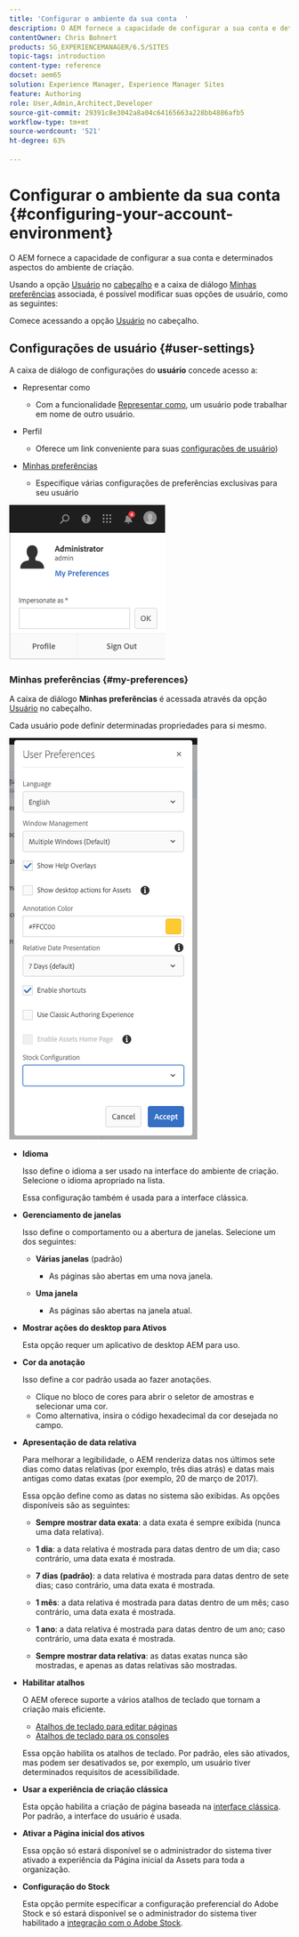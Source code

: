 ```yaml
---
title: 'Configurar o ambiente da sua conta  '
description: O AEM fornece a capacidade de configurar a sua conta e determinados aspectos do ambiente de criação
contentOwner: Chris Bohnert
products: SG_EXPERIENCEMANAGER/6.5/SITES
topic-tags: introduction
content-type: reference
docset: aem65
solution: Experience Manager, Experience Manager Sites
feature: Authoring
role: User,Admin,Architect,Developer
source-git-commit: 29391c8e3042a8a04c64165663a228bb4886afb5
workflow-type: tm+mt
source-wordcount: '521'
ht-degree: 63%

---
```


# Configurar o ambiente da sua conta  {#configuring-your-account-environment}

O AEM fornece a capacidade de configurar a sua conta e determinados aspectos do ambiente de criação.

Usando a opção [Usuário](/help/sites-authoring/user-properties.md#user-settings) no [cabeçalho](/help/sites-authoring/basic-handling.md#the-header) e a caixa de diálogo [Minhas preferências](#userpreferences) associada, é possível modificar suas opções de usuário, como as seguintes:

Comece acessando a opção [Usuário](/help/sites-authoring/user-properties.md#user-settings) no cabeçalho.

## Configurações de usuário {#user-settings}

A caixa de diálogo de configurações do **usuário** concede acesso a:

* Representar como

   * Com a funcionalidade [Representar como](/help/sites-administering/security.md#impersonating-another-user), um usuário pode trabalhar em nome de outro usuário.

* Perfil

   * Oferece um link conveniente para suas [configurações de usuário](/help/sites-administering/security.md))

* [Minhas preferências](/help/sites-authoring/user-properties.md#my-preferences)

   * Especifique várias configurações de preferências exclusivas para seu usuário

![screen_shot_2018-03-20at103808](assets/screen_shot_2018-03-20at103808.png)

### Minhas preferências {#my-preferences}

A caixa de diálogo **Minhas preferências** é acessada através da opção [Usuário](/help/sites-authoring/user-properties.md#user-settings) no cabeçalho.

Cada usuário pode definir determinadas propriedades para si mesmo.

![captura de tela_2019-03-05at100322](assets/screen-shot_2019-03-05at100322.png)

* **Idioma**

  Isso define o idioma a ser usado na interface do ambiente de criação. Selecione o idioma apropriado na lista.

  Essa configuração também é usada para a interface clássica.

* **Gerenciamento de janelas**

  Isso define o comportamento ou a abertura de janelas. Selecione um dos seguintes:

   * **Várias janelas** (padrão)

      * As páginas são abertas em uma nova janela.

   * **Uma janela**

      * As páginas são abertas na janela atual.

* **Mostrar ações do desktop para Ativos**

  Esta opção requer um aplicativo de desktop AEM para uso.

* **Cor da anotação**

  Isso define a cor padrão usada ao fazer anotações.

   * Clique no bloco de cores para abrir o seletor de amostras e selecionar uma cor.
   * Como alternativa, insira o código hexadecimal da cor desejada no campo.

* **Apresentação de data relativa**

  Para melhorar a legibilidade, o AEM renderiza datas nos últimos sete dias como datas relativas (por exemplo, três dias atrás) e datas mais antigas como datas exatas (por exemplo, 20 de março de 2017).

  Essa opção define como as datas no sistema são exibidas. As opções disponíveis são as seguintes:

   * **Sempre mostrar data exata**: a data exata é sempre exibida (nunca uma data relativa).
   * **1 dia**: a data relativa é mostrada para datas dentro de um dia; caso contrário, uma data exata é mostrada.

   * **7 dias (padrão)**: a data relativa é mostrada para datas dentro de sete dias; caso contrário, uma data exata é mostrada.

   * **1 mês**: a data relativa é mostrada para datas dentro de um mês; caso contrário, uma data exata é mostrada.

   * **1 ano**: a data relativa é mostrada para datas dentro de um ano; caso contrário, uma data exata é mostrada.

   * **Sempre mostrar data relativa**: as datas exatas nunca são mostradas, e apenas as datas relativas são mostradas.

* **Habilitar atalhos**

  O AEM oferece suporte a vários atalhos de teclado que tornam a criação mais eficiente.

   * [Atalhos de teclado para editar páginas](/help/sites-authoring/page-authoring-keyboard-shortcuts.md)
   * [Atalhos de teclado para os consoles](/help/sites-authoring/keyboard-shortcuts.md)

  Essa opção habilita os atalhos de teclado. Por padrão, eles são ativados, mas podem ser desativados se, por exemplo, um usuário tiver determinados requisitos de acessibilidade.

* **Usar a experiência de criação clássica**

  Esta opção habilita a criação de página baseada na [interface clássica](/help/sites-classic-ui-authoring/classic-page-author-first-steps.md). Por padrão, a interface do usuário é usada.

* **Ativar a Página inicial dos ativos**

  Essa opção só estará disponível se o administrador do sistema tiver ativado a experiência da Página inicial da Assets para toda a organização.

* **Configuração do Stock**

  Esta opção permite especificar a configuração preferencial do Adobe Stock e só estará disponível se o administrador do sistema tiver habilitado a [integração com o Adobe Stock](/help/assets/aem-assets-adobe-stock.md).
